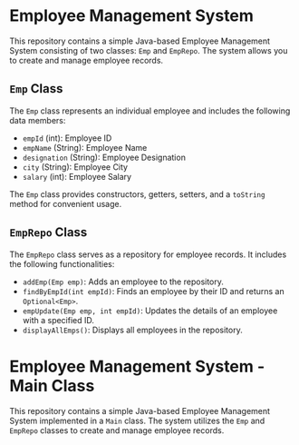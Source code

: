 # Employee Management System

This repository contains a simple Java-based Employee Management System consisting of two classes: `Emp` and `EmpRepo`. The system allows you to create and manage employee records.

## `Emp` Class

The `Emp` class represents an individual employee and includes the following data members:

- `empId` (int): Employee ID
- `empName` (String): Employee Name
- `designation` (String): Employee Designation
- `city` (String): Employee City
- `salary` (int): Employee Salary

The `Emp` class provides constructors, getters, setters, and a `toString` method for convenient usage.

## `EmpRepo` Class

The `EmpRepo` class serves as a repository for employee records. It includes the following functionalities:

- `addEmp(Emp emp)`: Adds an employee to the repository.
- `findByEmpId(int empId)`: Finds an employee by their ID and returns an `Optional<Emp>`.
- `empUpdate(Emp emp, int empId)`: Updates the details of an employee with a specified ID.
- `displayAllEmps()`: Displays all employees in the repository.

# Employee Management System - Main Class

This repository contains a simple Java-based Employee Management System implemented in a `Main` class. The system utilizes the `Emp` and `EmpRepo` classes to create and manage employee records.
